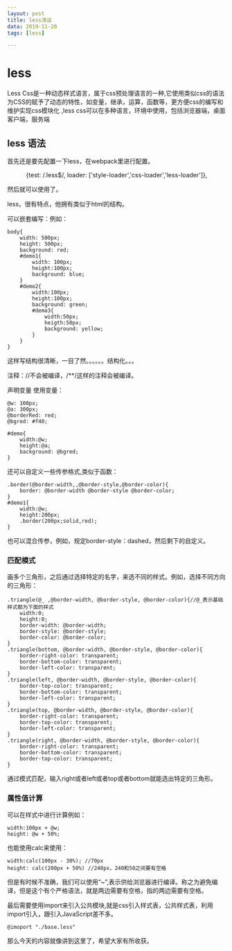 ```yaml
---
layout: post
title: less浅谈
data: 2019-11-20
tags: [less]

---
```


# less

Less Css是一种动态样式语言，属于css预处理语言的一种,它使用类似css的语法为CSS的赋予了动态的特性，如变量，继承，运算，函数等，更方便css的编写和维护实现css模块化
,less css可以在多种语言，环境中使用，包括浏览器端，桌面客户端，服务端

## less 语法

首先还是要先配置一下less，在webpack里进行配置。

            {test: /.less$/, loader: ['style-loader','css-loader','less-loader']},
	    
然后就可以使用了。

less，很有特点，他拥有类似于html的结构。

可以嵌套编写：例如：

	body{
		width: 500px;
		height: 500px;
		background: red;
		#demo1{
			width: 100px;
			height:100px;
			background: blue;
		}
		#demo2{
			width:100px;
			height:100px;
			background: green;
			#demo3{
				width:50px;
				heigth:50px;
				background: yellow;
			}
		}
	}

这样写结构很清晰，一目了然。。。。。。结构化。。。
	

注释：//不会被编译，/**/这样的注释会被编译。

声明变量 使用变量：

	@w: 100px;
	@a: 300px;
	@borderRed: red;
	@bgred: #f40;
	
	#demo{
		width:@w;
		height:@a;
		background: @bgred;
	}

还可以自定义一些传参格式,类似于函数：
	
	.border(@border-width,,@border-style,@border-color){
		border: @border-width @border-style @border-color;
	}
	#demo1{
		width:@w;
		height:200px;
		.border(200px;solid,red);
	}

也可以混合传参，例如，规定border-style：dashed，然后剩下的自定义。

### 匹配模式

画多个三角形，之后通过选择特定的名字，来选不同的样式。例如，选择不同方向的三角形：
	
	.triangle(@_ ,@border-width, @border-style, @border-color){//@_表示基础样式都为下面的样式
		width:0;
		height:0;
		border-width: @border-width;
		border-style: @border-style;
		border-color: @border-color;  
	}
	.triangle(bottom, @border-width, @border-style, @border-color){
		border-right-color: transparent;
		border-bottom-color: transparent;
		border-left-color: transparent;    
	}
	.triangle(left, @border-width, @border-style, @border-color){
		border-top-color: transparent;
		border-bottom-color: transparent;
		border-left-color: transparent;    
	}
	.triangle(top, @border-width, @border-style, @border-color){
		border-right-color: transparent;
		border-top-color: transparent;
		border-left-color: transparent;    
	}
	.triangle(right, @border-width, @border-style, @border-color){
		border-right-color: transparent;
		border-bottom-color: transparent;
		border-top-color: transparent;    
	}

通过模式匹配，输入right或者left或者top或者bottom就能选出特定的三角形。

### 属性值计算

可以在样式中进行计算例如：
	
	width:100px + @w;
	height: @w + 50%;

也能使用calc来使用：
	
	width:calc(100px - 30%); //70px
	height: calc(200px + 50%) //240px，240和50之间要有空格

但是有时候不准确，我们可以使用“~”,表示供给浏览器进行编译。称之为避免编译，但是这个有个严格语法，就是两边需要有空格，指的两边需要有空格。

最后需要使用import来引入公共模块,就是css引入样式表，公共样式表，利用import引入，跟引入JavaScript差不多。

	@imoport "./base.less"

那么今天的内容就像讲到这里了，希望大家有所收获。
